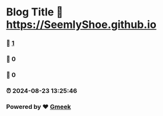 # Blog Title :link: https://SeemlyShoe.github.io 
### :page_facing_up: [1](https://SeemlyShoe.github.io/tag.html) 
### :speech_balloon: 0 
### :hibiscus: 0 
### :alarm_clock: 2024-08-23 13:25:46 
### Powered by :heart: [Gmeek](https://github.com/Meekdai/Gmeek)
